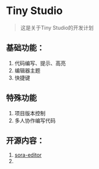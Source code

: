 # Tiny Studio

>   这是关于Tiny Studio的开发计划

## 基础功能：

1.   代码编写、提示、高亮
2.   编辑器主题
3.   快捷键



## 特殊功能

1.   项目版本控制
2.   多人协作编写代码



## 开源内容：

1. [sora-editor](https://github.com/Rosemoe/sora-editor)
1. 
